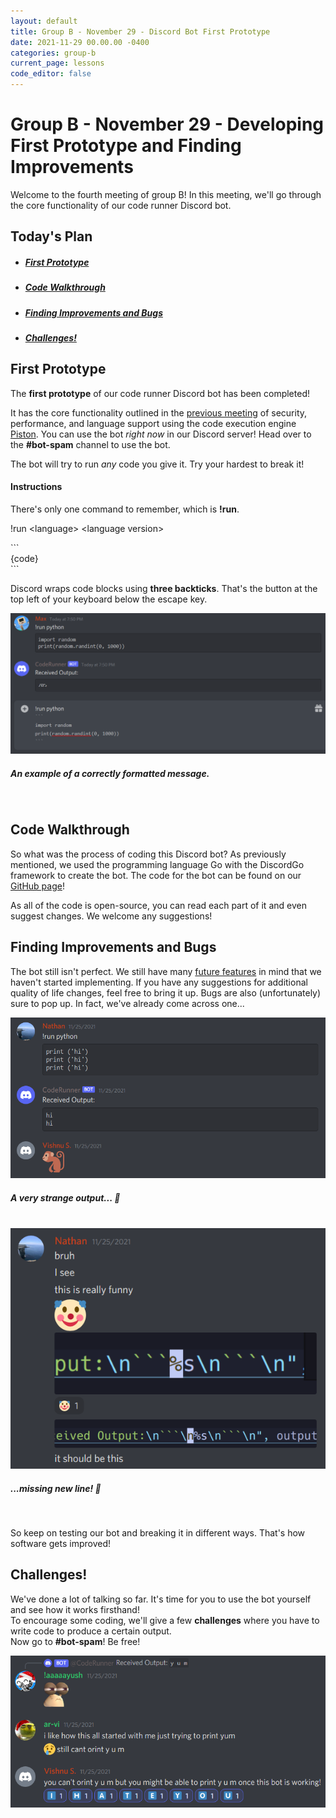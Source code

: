 ```yaml
---
layout: default
title: Group B - November 29 - Discord Bot First Prototype
date: 2021-11-29 00.00.00 -0400
categories: group-b
current_page: lessons
code_editor: false
---
```

# Group B - November 29 - Developing First Prototype and Finding Improvements

Welcome to the fourth meeting of group B! In this meeting, we'll go through the core functionality of our code runner Discord bot.

## Today's Plan
- <h5><a href="#first-prototype">First Prototype</a></h5>
- <h5><a href="#code-walkthrough">Code Walkthrough</a></h5>
- <h5><a href="#finding-improvements-and-bugs">Finding Improvements and Bugs</a></h5>
- <h5><a href="#challenges">Challenges!</a></h5>

## First Prototype

The **first prototype** of our code runner Discord bot has been completed!

It has the core functionality outlined in the [previous meeting](http://localhost:4000/group-b/2021/11/21/group-b-lesson-6.html#baseline-features) of security, performance, and language support using the code execution engine [Piston](https://github.com/engineer-man/piston). You can use the bot *right now* in our Discord server! Head over to the **#bot-spam** channel to use the bot.

The bot will try to run *any* code you give it. Try your hardest to break it!

#### Instructions

There's only one command to remember, which is **!run**.

!run \<language\> \<language version\>  

\`​\`​\`  
{code}  
\`​\`​\`  

Discord wraps code blocks using **three backticks**. That's the button at the top left of your keyboard below the escape key.

<img src="/assets/img/group-b/lesson-7/discord-bot-example.png" alt="" class="post-img-large">

##### *An example of a correctly formatted message.*
<br>

## Code Walkthrough

So what was the process of coding this Discord bot? As previously mentioned, we used the programming language Go with the DiscordGo framework to create the bot. The code for the bot can be found on our [GitHub page](https://github.com/WoodlandsComputerScience/CodeRunnerBot)!

As all of the code is open-source, you can read each part of it and even suggest changes. We welcome any suggestions!

## Finding Improvements and Bugs

The bot still isn't perfect. We still have many [future features](http://localhost:4000/group-b/2021/11/21/group-b-lesson-6.html#future-features) in mind that we haven't started implementing. If you have any suggestions for additional quality of life changes, feel free to bring it up. Bugs are also (unfortunately) sure to pop up. In fact, we've already come across one...

<img src="/assets/img/group-b/lesson-7/discord-bot-bug-1.png" alt="" class="post-img-large">

##### *A very strange output...* 🐒
<br>

<img src="/assets/img/group-b/lesson-7/discord-bot-bug-2.png" alt="" class="post-img-large">

##### *...missing new line!* 🍌
<br>

So keep on testing our bot and breaking it in different ways. That's how software gets improved!

## Challenges!

We've done a lot of talking so far. It's time for you to use the bot yourself and see how it works firsthand!  
To encourage some coding, we'll give a few **challenges** where you have to write code to produce a certain output.  
Now go to **#bot-spam**! Be free!

<img src="/assets/img/group-b/lesson-7/vishnu.png" alt="" class="post-img-large">
